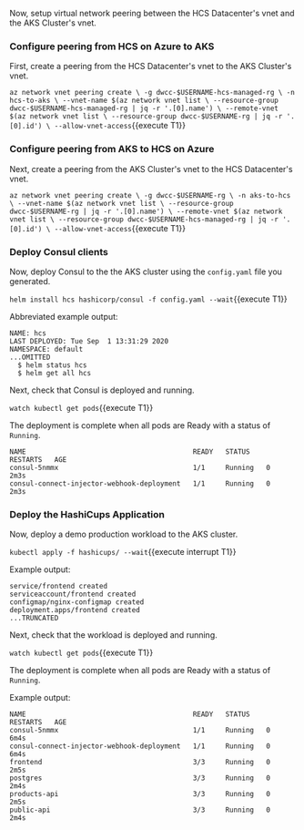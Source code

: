 Now, setup virtual network peering between the HCS Datacenter's
vnet and the AKS Cluster's vnet.

### Configure peering from HCS on Azure to AKS

First, create a peering from the HCS Datacenter's vnet to the AKS Cluster's vnet.

`az network vnet peering create \
  -g dwcc-$USERNAME-hcs-managed-rg \
  -n hcs-to-aks \
  --vnet-name $(az network vnet list \
    --resource-group dwcc-$USERNAME-hcs-managed-rg | jq -r '.[0].name') \
  --remote-vnet $(az network vnet list \
    --resource-group dwcc-$USERNAME-rg | jq -r '.[0].id') \
  --allow-vnet-access`{{execute T1}}

### Configure peering from AKS to HCS on Azure

Next, create a peering from the AKS Cluster's vnet to the HCS Datacenter's vnet.

`az network vnet peering create \
  -g dwcc-$USERNAME-rg \
  -n aks-to-hcs \
  --vnet-name $(az network vnet list \
    --resource-group dwcc-$USERNAME-rg | jq -r '.[0].name') \
  --remote-vnet $(az network vnet list \
    --resource-group dwcc-$USERNAME-hcs-managed-rg | jq -r '.[0].id') \
  --allow-vnet-access`{{execute T1}}

### Deploy Consul clients 

Now, deploy Consul to the the AKS cluster using the `config.yaml` file you generated.

`helm install hcs hashicorp/consul -f config.yaml --wait`{{execute T1}}

Abbreviated example output:

```plaintext
NAME: hcs
LAST DEPLOYED: Tue Sep  1 13:31:29 2020
NAMESPACE: default
...OMITTED
  $ helm status hcs
  $ helm get all hcs
```

Next, check that Consul is deployed and running.

`watch kubectl get pods`{{execute T1}}

The deployment is complete when all pods are Ready with a
status of `Running`.

```plaintext
NAME                                         READY   STATUS    RESTARTS   AGE
consul-5nmmx                                 1/1     Running   0          2m3s
consul-connect-injector-webhook-deployment   1/1     Running   0          2m3s
```

### Deploy the HashiCups Application

Now, deploy a demo production workload to the AKS cluster.

`kubectl apply -f hashicups/ --wait`{{execute interrupt T1}}

Example output:

```plaintext
service/frontend created
serviceaccount/frontend created
configmap/nginx-configmap created
deployment.apps/frontend created
...TRUNCATED
```

Next, check that the workload is deployed and running.

`watch kubectl get pods`{{execute T1}}

The deployment is complete when all pods are Ready with a
status of `Running`.

Example output:

```plaintext
NAME                                         READY   STATUS    RESTARTS   AGE
consul-5nmmx                                 1/1     Running   0          6m4s
consul-connect-injector-webhook-deployment   1/1     Running   0          6m4s
frontend                                     3/3     Running   0          2m5s
postgres                                     3/3     Running   0          2m4s
products-api                                 3/3     Running   0          2m5s
public-api                                   3/3     Running   0          2m4s
```

